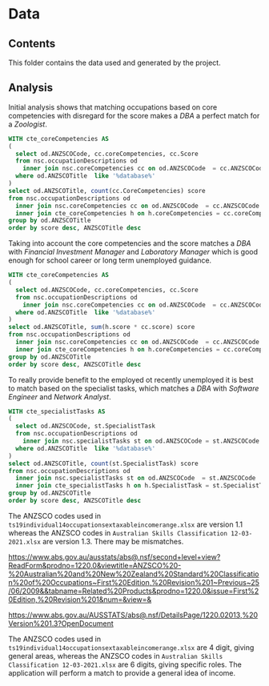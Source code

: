 # Data

## Contents

This folder contains the data used and generated by the project.

## Analysis

Initial analysis shows that matching occupations based on core competencies with disregard for the score makes a *DBA* a perfect match for a *Zoologist*.

```sql
WITH cte_coreCompetencies AS
(
  select od.ANZSCOCode, cc.coreCompetencies, cc.Score 
  from nsc.occupationDescriptions od 
    inner join nsc.coreCompetencies cc on od.ANZSCOCode  = cc.ANZSCOCode 
  where od.ANZSCOTitle  like '%database%'
)
select od.ANZSCOTitle, count(cc.CoreCompetencies) score
from nsc.occupationDescriptions od 
  inner join nsc.coreCompetencies cc on od.ANZSCOCode  = cc.ANZSCOCode 
  inner join cte_coreCompetencies h on h.coreCompetencies = cc.coreCompetencies
group by od.ANZSCOTitle
order by score desc, ANZSCOTitle desc
```

Taking into account the core competencies and the score matches a *DBA* with *Financial Investment Manager* and *Laboratory Manager* which is good enough for school career or long term unemployed guidance.

```sql
WITH cte_coreCompetencies AS
(
  select od.ANZSCOCode, cc.coreCompetencies, cc.Score 
  from nsc.occupationDescriptions od 
    inner join nsc.coreCompetencies cc on od.ANZSCOCode  = cc.ANZSCOCode 
  where od.ANZSCOTitle  like '%database%'
)
select od.ANZSCOTitle, sum(h.score * cc.score) score
from nsc.occupationDescriptions od 
  inner join nsc.coreCompetencies cc on od.ANZSCOCode  = cc.ANZSCOCode 
  inner join cte_coreCompetencies h on h.coreCompetencies = cc.coreCompetencies and h.score = cc.score
group by od.ANZSCOTitle
order by score desc, ANZSCOTitle desc
```

To really provide benefit to the employed ot recently unemployed it is best to match based on the specialist tasks, which matches a *DBA* with *Software Engineer* and *Network Analyst*.

```sql
WITH cte_specialistTasks AS
(
  select od.ANZSCOCode, st.SpecialistTask 
  from nsc.occupationDescriptions od 
    inner join nsc.specialistTasks st on od.ANZSCOCode = st.ANZSCOCode 
  where od.ANZSCOTitle  like '%database%'
)
select od.ANZSCOTitle, count(st.SpecialistTask) score
from nsc.occupationDescriptions od 
  inner join nsc.specialistTasks st on od.ANZSCOCode  = st.ANZSCOCode 
  inner join cte_specialistTasks h on h.SpecialistTask = st.SpecialistTask
group by od.ANZSCOTitle
order by score desc, ANZSCOTitle desc
```

The ANZSCO codes used in ```ts19individual14occupationsextaxableincomerange.xlsx``` are version 1.1 whereas the ANZSCO codes in ```Australian Skills Classification 12-03-2021.xlsx``` are version 1.3. There may be mismatches.

https://www.abs.gov.au/ausstats/abs@.nsf/second+level+view?ReadForm&prodno=1220.0&viewtitle=ANZSCO%20-%20Australian%20and%20New%20Zealand%20Standard%20Classification%20of%20Occupations~First%20Edition,%20Revision%201~Previous~25/06/2009&&tabname=Related%20Products&prodno=1220.0&issue=First%20Edition,%20Revision%201&num=&view=&

https://www.abs.gov.au/AUSSTATS/abs@.nsf/DetailsPage/1220.02013,%20Version%201.3?OpenDocument

The ANZSCO codes used in ```ts19individual14occupationsextaxableincomerange.xlsx``` are 4 digit, giving general areas, whereas the ANZSCO codes in ```Australian Skills Classification 12-03-2021.xlsx``` are 6 digits, giving specific roles. The application will perform a match to provide a general idea of income.
